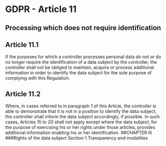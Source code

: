 # GDPR - Article 11
## Processing which does not require identification

  
## Article 11.1
If the purposes for which a controller processes personal data do not or do no longer require the identification of a data subject by the controller, the controller shall not be obliged to maintain, acquire or process additional information in order to identify the data subject for the sole purpose of complying with this Regulation.
  
## Article 11.2
Where, in cases referred to in paragraph 1 of this Article, the controller is able to demonstrate that it is not in a position to identify the data subject, the controller shall inform the data subject accordingly, if possible. In such cases, Articles 15 to 20 shall not apply except where the data subject, for the purpose of exercising his or her rights under those articles, provides additional information enabling his or her identification.
##CHAPTER III
###Rights of the data subject
<span class="expanded">Section 1
<span class="bold"><span class="expanded">Transparency and modalities
  